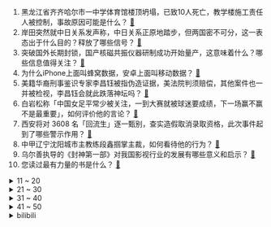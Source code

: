1. 黑龙江省齐齐哈尔市一中学体育馆楼顶坍塌，已致10人死亡，教学楼施工责任人被控制，事故原因可能是什么？ [:link:](https://www.zhihu.com/question/613585807)
2. 岸田突然就中日关系发声称，中日关系正原地踏步，但两国密不可分，这一表态出于什么目的？释放了哪些信号？ [:link:](https://www.zhihu.com/question/613585972)
3. 突破国外长期封锁，国产核磁共振仪器研制成功开始量产，这意味着什么？哪些信息值得关注？ [:link:](https://www.zhihu.com/question/613559161)
4. 为什么iPhone上面叫蜂窝数据，安卓上面叫移动数据？ [:link:](https://www.zhihu.com/question/23244784)
5. 美籍华裔刑事鉴识专家李昌钰被指伪造证据，美法院判须赔偿，其他案件也一并被检视，李昌钰会就此跌落神坛吗？ [:link:](https://www.zhihu.com/question/613566420)
6. 白岩松称「中国女足平常少被关注，一到大赛就被球迷要成绩，下一场赢不赢不是最重要」，如何评价他的言论？ [:link:](https://www.zhihu.com/question/613493574)
7. 西安将对 3608 名「回流生」逐一甄别，查实造假取消录取资格，此次事件起到了哪些警示作用？ [:link:](https://www.zhihu.com/question/613440118)
8. 中甲辽宁沈阳城市主教练段鑫掴掌主裁，如何看待他的行为？ [:link:](https://www.zhihu.com/question/613609407)
9. 乌尔善执导的《封神第一部》对我国影视行业的发展有哪些意义和启示？ [:link:](https://www.zhihu.com/question/613253283)
10. 您读过最有力量的书是什么？ [:link:](https://www.zhihu.com/question/603556848)
<details>
<summary>11 ~ 20</summary>

11. 王健林转让北京万达投资 49% 股权，所得资金将用于偿还 7 月 23 日到期美元债，具体情况如何？ [:link:](https://www.zhihu.com/question/613572711)
12. 如何评价刀郎的新歌《罗刹海市》？ [:link:](https://www.zhihu.com/question/613552813)
13. 第 6 位艾滋病「治愈」患者或已出现，这具有哪些意义？我们离普遍治愈艾滋病还有多远？ [:link:](https://www.zhihu.com/question/613573233)
14. 今年又搞60辆车的高温夏测了，还值得关注吗？ [:link:](https://www.zhihu.com/question/613584311)
15. 第一批 AIGC 独角兽开始裁员了，发生了什么？AIGC 行业现在合适进入吗，该如何选择和规划？ [:link:](https://www.zhihu.com/question/613589772)
16. 高速上是不是油车完胜电车？ [:link:](https://www.zhihu.com/question/612068284)
17. 西安一补习学校伪造国家机关印章为「回流生」提供虚假材料，6 人被抓，他们将受到哪些处罚？ [:link:](https://www.zhihu.com/question/613572336)
18. 2023 LPL 夏季赛 WBG 3:1 淘汰 NIP 晋级下一轮，如何评价这场比赛？ [:link:](https://www.zhihu.com/question/613580112)
19. 理想汽车回应起诉同名汽车贴膜店赔 120 万，案件在审，相信法院会依法公允判决，如何从法律角度解读？ [:link:](https://www.zhihu.com/question/613290069)
20. 《三国演义》中如果在关羽死了之后，诸葛亮劝刘备去伐魏，而不是伐吴会怎样? [:link:](https://www.zhihu.com/question/613346772)
</details>
<details>
<summary>21 ~ 30</summary>

21. 美财政部报告显示「今年 5 月美债被日本、中国和英国三个最大海外持有方大幅减持」，透露了哪些信息？ [:link:](https://www.zhihu.com/question/613582423)
22. 英国公司研发核动力火箭，火星旅行时间缩短一半，这具有哪些重大意义？ [:link:](https://www.zhihu.com/question/613411598)
23. 《不完美受害人》第 13-14 集拍得如何？有哪些值得关注的剧情点？ [:link:](https://www.zhihu.com/question/613590419)
24. 大一学生买平板还是笔记本? [:link:](https://www.zhihu.com/question/610055606)
25. 如何评价《明日方舟》2023 夏活限定干员「纯烬艾雅法拉」？ [:link:](https://www.zhihu.com/question/613594760)
26. 如何评价《明日方舟》2023 夏日嘉年华特别直播？ [:link:](https://www.zhihu.com/question/613314067)
27. “扈三娘应该嫁给林冲”这种说法为什么流传甚广？ [:link:](https://www.zhihu.com/question/350458633)
28. 如何评价《中国说唱巅峰对决 2023》总决赛？ [:link:](https://www.zhihu.com/question/613458801)
29. 国航飞机颠簸事件发生后，「恐飞」成热议话题，调查显示每十个人中有四个「恐飞」，坐飞机前如何自我疏导？ [:link:](https://www.zhihu.com/question/613270891)
30. 杨紫《长相思》或将 7 月 24 日播出，你对该剧播出有哪些期待？ [:link:](https://www.zhihu.com/question/612958529)
</details>
<details>
<summary>31 ~ 40</summary>

31. 各省高考第一批投档线陆续出炉，如何看待2023年各高校专业投档线呈现出的新趋势？ [:link:](https://www.zhihu.com/question/613078713)
32. 我国载人登月火箭主发动机完成飞行任务要求验证，有哪些意义？ [:link:](https://www.zhihu.com/question/613548021)
33. 如何以孟宴臣有了女朋友，许沁却对孟宴臣回心转意了写一篇文章? [:link:](https://www.zhihu.com/question/612896990)
34. 你能接受自己的孩子很普通吗？ [:link:](https://www.zhihu.com/question/610024577)
35. 看完《长安三万里》，各位脑洞一波，宋朝拍谁，明朝拍谁，怎么拍? [:link:](https://www.zhihu.com/question/613500879)
36. 如何看待《不完美受害人》中的赵寻？ [:link:](https://www.zhihu.com/question/612677870)
37. 2023赛季F1匈牙利大奖赛红牛车队十二连胜，维斯塔潘夺冠，诺里斯第二佩雷兹第三，如何评价这场比赛？ [:link:](https://www.zhihu.com/question/613597362)
38. 苏轼一生仕途坎坷，为什么不选择归隐山林？是家国情怀还是性格使然？ [:link:](https://www.zhihu.com/question/576807555)
39. 如果许沁觉醒，那她该怎么抉择？ [:link:](https://www.zhihu.com/question/612211427)
40. 如何评价电视剧《我的人间烟火》大结局？ [:link:](https://www.zhihu.com/question/613560152)
</details>
<details>
<summary>41 ~ 50</summary>

41. Meta AI 为什么会开源 Llama2 呢? [:link:](https://www.zhihu.com/question/613072688)
42. 地球上会不会缺少某种我们不知道的重要资源，导致咱们无意识中科技树落后了? [:link:](https://www.zhihu.com/question/610829046)
43. 学生党想成为一个音乐人需要从哪里开始？ [:link:](https://www.zhihu.com/question/613579532)
44. 24日EDGvsTES ，EDG赢的几率大吗？ [:link:](https://www.zhihu.com/question/613547119)
45. 「CCD 卡片机」爆火意味着什么？ [:link:](https://www.zhihu.com/question/612882709)
46. 你的最惬意的生活小习惯是什么？ [:link:](https://www.zhihu.com/question/610153512)
47. 初中物理，并联，为什么电流会走电阻小的那一条路？ [:link:](https://www.zhihu.com/question/610330610)
48. 看过《封神第一部》点映场次的朋友可以谈谈对这部片子的看法吗？ [:link:](https://www.zhihu.com/question/612264741)
49. 大鹏执导，黄渤、王一博主演的街舞电影《热烈》首波口碑如何，值得去电影院看吗？ [:link:](https://www.zhihu.com/question/611465878)
50. 猫猫趴在厕所里是为什么? [:link:](https://www.zhihu.com/question/610641774)
</details><details>
<summary>bilibili</summary>

</details>